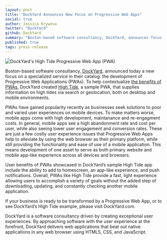 ```yaml
---
layout: post
title: "DockYard Announces New Focus on Progressive Web Apps"
social: true
author: Jessica Krywosa
twitter: "DockYard"
github: DockYard
summary: "Boston-based software consultancy, DockYard, announces focus on a specialized service in their catalog: the development of Progressive Web Applications (PWAs)."
published: true
tags: press-release
---
```


![DockYard's High Tide Progressive Web App (PWA)](https://i.imgur.com/ZMWat3R.png)

Boston-based software consultancy, [DockYard](https://dockyard.com/), announced today a new focus on a specialized service in their catalog: the development of Progressive Web Applications (PWAs). To help contextualize [the benefits of PWAs](https://dockyard.com/blog/categories/progressive-web-apps), DockYard created [High Tide](https://hightide.earth/), a sample PWA, that supplies information on high tides via search or geolocation, both on desktop and mobile environments.

PWAs have gained popularity recently as businesses seek solutions to poor and varied user experiences on mobile devices. To make matters worse, mobile apps come with high development, maintanance and re-engagment costs. In general, mobile apps see a high abandonment rate and cost per user, while also seeing lower user engagement and conversion rates. These are just a few costly user experience issues that Progressive Web Apps help to alleviate by using the web browser as their primary platform, while still providing the functionality and ease of use of a mobile application. This means development of one asset to serve as both primary website and mobile app-like experience across all devices and browsers.

User benefits of PWAs showcased in DockYard’s sample High Tide app include the ability to add to homescreen, an app-like experience, and push notifications. Overall, PWAs like High Tide provide a fast, light experience allowing users to accomplish a variety of goals without the added step of downloading, updating, and constantly checking another mobile application. 

If your business is ready to be transformed by a Progressive Web App, or to see DockYard’s High Tide example, please visit DockYard.com.

DockYard is a software consultancy driven by creating exceptional user experiences. By approaching software with the user experience at the forefront, DockYard delivers web applications that beat out native applications in any web browser using HTML5, CSS, and JavaScript.
